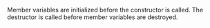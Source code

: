 Member variables are initialized before the constructor is called. The destructor is called before member variables are destroyed.